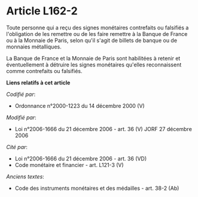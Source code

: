 # Article L162-2

Toute personne qui a reçu des signes monétaires contrefaits ou falsifiés a l'obligation de les remettre ou de les faire
remettre à la Banque de France ou à la Monnaie de Paris, selon qu'il s'agit de billets de banque ou de monnaies métalliques.

La Banque de France et la Monnaie de Paris sont habilitées à retenir et éventuellement à détruire les signes monétaires
qu'elles reconnaissent comme contrefaits ou falsifiés.

**Liens relatifs à cet article**

_Codifié par_:

  - Ordonnance n°2000-1223 du 14 décembre 2000 (V)

_Modifié par_:

  - Loi n°2006-1666 du 21 décembre 2006 - art. 36 (V) JORF 27 décembre 2006

_Cité par_:

  - Loi n°2006-1666 du 21 décembre 2006 - art. 36 (VD)
  - Code monétaire et financier - art. L121-3 (V)

_Anciens textes_:

  - Code des instruments monétaires et des médailles - art. 38-2 (Ab)
